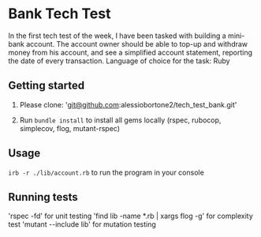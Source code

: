# Bank Tech Test

In the first tech test of the week, I have been tasked with building a mini-bank account. The account owner should be able to top-up and withdraw money from his account, and see a simplified account statement, reporting the date of every transaction. Language of choice for the task: Ruby

## Getting started

1. Please clone: 'git@github.com:alessiobortone2/tech_test_bank.git'

2. Run `bundle install` to install all gems locally (rspec, rubocop, simplecov, flog, mutant-rspec)


## Usage

`irb -r ./lib/account.rb` to run the program in your console

## Running tests

'rspec -fd' for unit testing
'find lib -name \*.rb | xargs flog -g' for complexity test
'mutant --include lib' for mutation testing
